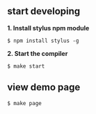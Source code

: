 ## start developing

**1. Install stylus npm module**

`` $ npm install stylus -g ``

**2. Start the compiler**

`` $ make start ``

## view demo page

``$ make page``
